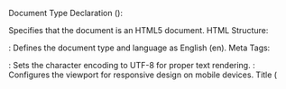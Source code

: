 Document Type Declaration (<!DOCTYPE html>):

Specifies that the document is an HTML5 document.
HTML Structure:

<html lang="en">: Defines the document type and language as English (en).
Meta Tags:

<meta charset="UTF-8">: Sets the character encoding to UTF-8 for proper text rendering.
<meta name="viewport" content="width=device-width, initial-scale=1.0">: Configures the viewport for responsive design on mobile devices.
Title (<title>):

Sets the title of the webpage displayed in the browser tab.
Body Content:

Contains the content visible in the browser window.
Containers (<div class="container">):

Used for grouping and styling content. Often used to center content or apply specific styles.
Header (<h1>, <p>):

Displays a heading (<h1>) and a paragraph (<p>) inside the header container.
Section for Programming Languages:

<h2>: Heading for the section.
<div class="language">: Container for each programming language entry.
Anchor Tag (<a>):

<a href="https://en.wikipedia.org/wiki/HTML" target="_blank">: Creates a clickable link (<a> tag) that opens in a new tab (target="_blank").
href="https://en.wikipedia.org/wiki/HTML": Specifies the URL to link to (in this case, the Wikipedia page for HTML).
Image (<img>):

<img src="html-css-js.png" alt="HTML, CSS, JavaScript">: Displays an image (<img> tag) with the specified source (src) and alternative text (alt).
Language Description (<h3>, <p>):

<h3>: Heading for the programming language.
<p>: Paragraph providing a brief description of the language.
This structure allows users to click on the image representing a programming language (in this case, HTML, CSS, JavaScript) and be directed to the corresponding Wikipedia page about that language. Adjust the src attribute of the <img> tag and the href attribute of the <a> tag to link to different images and websites as needed.
